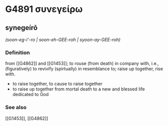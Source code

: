 # G4891 συνεγείρω

## synegeírō

_(soon-eg-i'-ro | soon-eh-GEE-roh | syoon-ay-GEE-roh)_

### Definition

from [[G4862]] and [[G1453]]; to rouse (from death) in company with, i.e., (figuratively) to revivify (spirtually) in resemblance to; raise up together, rise with.

- to raise together, to cause to raise together
- to raise up together from mortal death to a new and blessed life dedicated to God

### See also

[[G1453]], [[G4862]]

